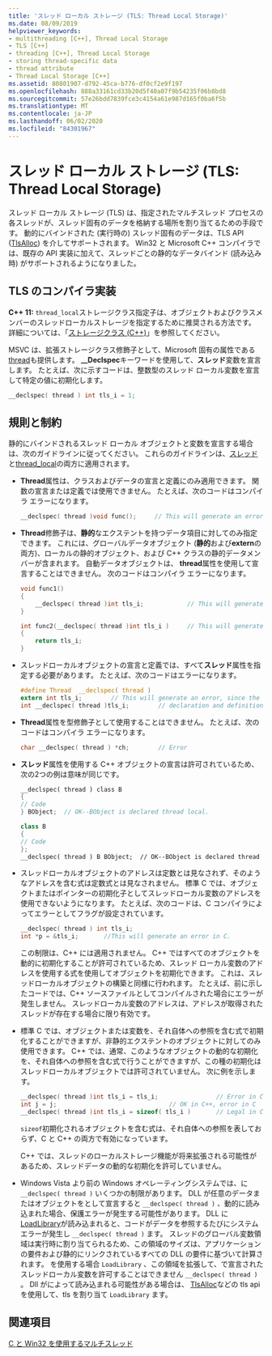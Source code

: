 ```yaml
---
title: 'スレッド ローカル ストレージ (TLS: Thread Local Storage)'
ms.date: 08/09/2019
helpviewer_keywords:
- multithreading [C++], Thread Local Storage
- TLS [C++]
- threading [C++], Thread Local Storage
- storing thread-specific data
- thread attribute
- Thread Local Storage [C++]
ms.assetid: 80801907-d792-45ca-b776-df0cf2e9f197
ms.openlocfilehash: 888a33161cd33b20d5f40a07f9b54235f06b8bd8
ms.sourcegitcommit: 57e26bdd7839fce3c4154a61e987d165f0ba6f5b
ms.translationtype: MT
ms.contentlocale: ja-JP
ms.lasthandoff: 06/02/2020
ms.locfileid: "84301967"
---
```

# <a name="thread-local-storage-tls"></a>スレッド ローカル ストレージ (TLS: Thread Local Storage)

スレッド ローカル ストレージ (TLS) は、指定されたマルチスレッド プロセスの各スレッドが、スレッド固有のデータを格納する場所を割り当てるための手段です。 動的にバインドされた (実行時の) スレッド固有のデータは、TLS API ([TlsAlloc](/windows/win32/api/processthreadsapi/nf-processthreadsapi-tlsalloc)) を介してサポートされます。 Win32 と Microsoft C++ コンパイラでは、既存の API 実装に加えて、スレッドごとの静的なデータバインド (読み込み時) がサポートされるようになりました。

## <a name="compiler-implementation-for-tls"></a><a name="_core_compiler_implementation_for_tls"></a>TLS のコンパイラ実装

**C++ 11:** `thread_local`ストレージクラス指定子は、オブジェクトおよびクラスメンバーのスレッドローカルストレージを指定するために推奨される方法です。 詳細については、「[ストレージクラス (C++)](../cpp/storage-classes-cpp.md)」を参照してください。

MSVC は、拡張ストレージクラス修飾子として、Microsoft 固有の属性である[thread](../cpp/thread.md)も提供します。 **__Declspec**キーワードを使用して、**スレッド**変数を宣言します。 たとえば、次に示すコードは、整数型のスレッド ローカル変数を宣言して特定の値に初期化します。

```C
__declspec( thread ) int tls_i = 1;
```

## <a name="rules-and-limitations"></a>規則と制約

静的にバインドされるスレッド ローカル オブジェクトと変数を宣言する場合は、次のガイドラインに従ってください。 これらのガイドラインは、[スレッド](../cpp/thread.md)と[thread_local](../cpp/storage-classes-cpp.md)の両方に適用されます。

- **Thread**属性は、クラスおよびデータの宣言と定義にのみ適用できます。 関数の宣言または定義では使用できません。 たとえば、次のコードはコンパイラ エラーになります。

    ```C
    __declspec( thread )void func();     // This will generate an error.
    ```

- **Thread**修飾子は、**静的**なエクステントを持つデータ項目に対してのみ指定できます。 これには、グローバルデータオブジェクト (**静的**および**extern**の両方)、ローカルの静的オブジェクト、および C++ クラスの静的データメンバーが含まれます。 自動データオブジェクトは、 **thread**属性を使用して宣言することはできません。 次のコードはコンパイラ エラーになります。

    ```C
    void func1()
    {
        __declspec( thread )int tls_i;            // This will generate an error.
    }

    int func2(__declspec( thread )int tls_i )     // This will generate an error.
    {
        return tls_i;
    }
    ```

- スレッドローカルオブジェクトの宣言と定義では、すべて**スレッド**属性を指定する必要があります。 たとえば、次のコードはエラーになります。

    ```C
    #define Thread  __declspec( thread )
    extern int tls_i;        // This will generate an error, since the
    int __declspec( thread )tls_i;        // declaration and definition differ.
    ```

- **Thread**属性を型修飾子として使用することはできません。 たとえば、次のコードはコンパイラ エラーになります。

    ```C
    char __declspec( thread ) *ch;        // Error
    ```

- **スレッド**属性を使用する C++ オブジェクトの宣言は許可されているため、次の2つの例は意味が同じです。

    ```cpp
    __declspec( thread ) class B
    {
    // Code
    } BObject;  // OK--BObject is declared thread local.

    class B
    {
    // Code
    };
    __declspec( thread ) B BObject;  // OK--BObject is declared thread local.
    ```

- スレッドローカルオブジェクトのアドレスは定数とは見なされず、そのようなアドレスを含む式は定数式とは見なされません。 標準 C では、オブジェクトまたはポインターの初期化子としてスレッドローカル変数のアドレスを使用できないようになります。 たとえば、次のコードは、C コンパイラによってエラーとしてフラグが設定されています。

    ```C
    __declspec( thread ) int tls_i;
    int *p = &tls_i;       //This will generate an error in C.
    ```

   この制限は、C++ には適用されません。 C++ ではすべてのオブジェクトを動的に初期化することが許可されているため、スレッド ローカル変数のアドレスを使用する式を使用してオブジェクトを初期化できます。 これは、スレッドローカルオブジェクトの構築と同様に行われます。 たとえば、前に示したコードでは、C++ ソースファイルとしてコンパイルされた場合にエラーが発生しません。 スレッドローカル変数のアドレスは、アドレスが取得されたスレッドが存在する場合に限り有効です。

- 標準 C では、オブジェクトまたは変数を、それ自体への参照を含む式で初期化することができますが、非静的エクステントのオブジェクトに対してのみ使用できます。 C++ では、通常、このようなオブジェクトの動的な初期化を、それ自体への参照を含む式で行うことができますが、この種の初期化はスレッドローカルオブジェクトでは許可されていません。 次に例を示します。

    ```C
    __declspec( thread )int tls_i = tls_i;                // Error in C and C++
    int j = j;                               // OK in C++, error in C
    __declspec( thread )int tls_i = sizeof( tls_i )       // Legal in C and C++
    ```

   `sizeof`初期化されるオブジェクトを含む式は、それ自体への参照を表しておらず、C と C++ の両方で有効になっています。

   C++ では、スレッドのローカルストレージ機能が将来拡張される可能性があるため、スレッドデータの動的な初期化を許可していません。

- Windows Vista より前の Windows オペレーティングシステムでは、に `__declspec( thread )` いくつかの制限があります。 DLL が任意のデータまたはオブジェクトをとして宣言すると `__declspec( thread )` 、動的に読み込まれた場合、保護エラーが発生する可能性があります。 DLL に[LoadLibrary](/windows/win32/api/libloaderapi/nf-libloaderapi-loadlibraryw)が読み込まれると、コードがデータを参照するたびにシステムエラーが発生し `__declspec( thread )` ます。 スレッドのグローバル変数領域は実行時に割り当てられるため、この領域のサイズは、アプリケーションの要件および静的にリンクされているすべての DLL の要件に基づいて計算されます。 を使用する場合 `LoadLibrary` 、この領域を拡張して、で宣言されたスレッドローカル変数を許可することはできません `__declspec( thread )` 。 Dll がによって読み込まれる可能性がある場合は、 [TlsAlloc](/windows/win32/api/processthreadsapi/nf-processthreadsapi-tlsalloc)などの tls api を使用して、tls を割り当て `LoadLibrary` ます。

## <a name="see-also"></a>関連項目

[C と Win32 を使用するマルチスレッド](multithreading-with-c-and-win32.md)
